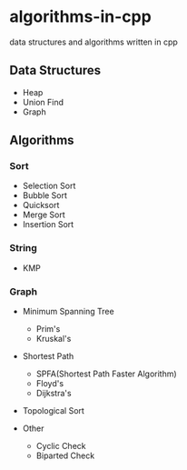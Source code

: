 # algorithms-in-cpp

data structures and algorithms written in cpp

## Data Structures

- Heap
- Union Find
- Graph

## Algorithms

### Sort

- Selection Sort
- Bubble Sort
- Quicksort
- Merge Sort
- Insertion Sort

### String

- KMP

### Graph

- Minimum Spanning Tree
    + Prim's
    + Kruskal's

- Shortest Path
    + SPFA(Shortest Path Faster Algorithm)
    + Floyd's
    + Dijkstra's

- Topological Sort

- Other
    + Cyclic Check
    + Biparted Check
